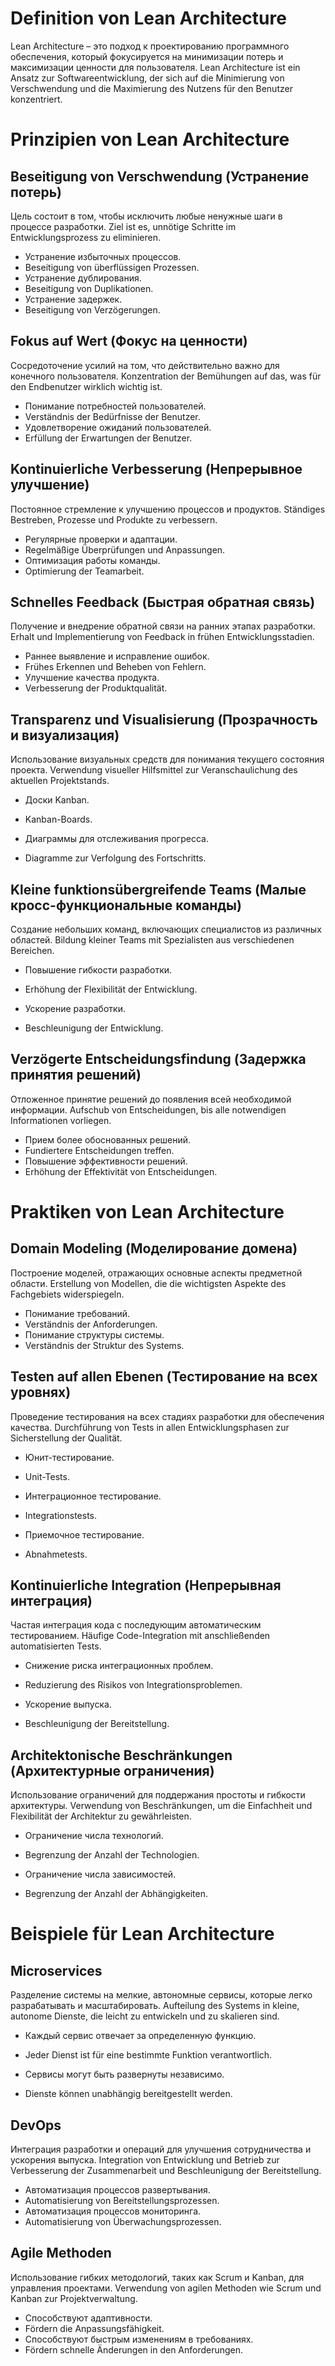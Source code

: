 

# Definition von Lean Architecture

Lean Architecture – это подход к проектированию программного обеспечения, который фокусируется на минимизации потерь и максимизации ценности для пользователя. 
Lean Architecture ist ein Ansatz zur Softwareentwicklung, der sich auf die Minimierung von Verschwendung und die Maximierung des Nutzens für den Benutzer konzentriert.

# Prinzipien von Lean Architecture

## Beseitigung von Verschwendung (Устранение потерь)

Цель состоит в том, чтобы исключить любые ненужные шаги в процессе разработки. 
Ziel ist es, unnötige Schritte im Entwicklungsprozess zu eliminieren.

- Устранение избыточных процессов.
- Beseitigung von überflüssigen Prozessen.
- Устранение дублирования.
- Beseitigung von Duplikationen.
- Устранение задержек.
- Beseitigung von Verzögerungen.


## Fokus auf Wert (Фокус на ценности)

Сосредоточение усилий на том, что действительно важно для конечного пользователя. 
Konzentration der Bemühungen auf das, was für den Endbenutzer wirklich wichtig ist.

- Понимание потребностей пользователей.
- Verständnis der Bedürfnisse der Benutzer.
- Удовлетворение ожиданий пользователей.
- Erfüllung der Erwartungen der Benutzer.


## Kontinuierliche Verbesserung (Непрерывное улучшение)

Постоянное стремление к улучшению процессов и продуктов. 
Ständiges Bestreben, Prozesse und Produkte zu verbessern.

- Регулярные проверки и адаптации.
- Regelmäßige Überprüfungen und Anpassungen.
- Оптимизация работы команды.
- Optimierung der Teamarbeit.


## Schnelles Feedback (Быстрая обратная связь)

Получение и внедрение обратной связи на ранних этапах разработки. 
Erhalt und Implementierung von Feedback in frühen Entwicklungsstadien.

- Раннее выявление и исправление ошибок.
- Frühes Erkennen und Beheben von Fehlern.
- Улучшение качества продукта.
- Verbesserung der Produktqualität.


## Transparenz und Visualisierung (Прозрачность и визуализация)

Использование визуальных средств для понимания текущего состояния проекта. 
Verwendung visueller Hilfsmittel zur Veranschaulichung des aktuellen Projektstands.

- Доски Kanban.
- Kanban-Boards.

- Диаграммы для отслеживания прогресса.
- Diagramme zur Verfolgung des Fortschritts.


## Kleine funktionsübergreifende Teams (Малые кросс-функциональные команды)

Создание небольших команд, включающих специалистов из различных областей. 
Bildung kleiner Teams mit Spezialisten aus verschiedenen Bereichen.

- Повышение гибкости разработки.
- Erhöhung der Flexibilität der Entwicklung.

- Ускорение разработки.
- Beschleunigung der Entwicklung.

## Verzögerte Entscheidungsfindung (Задержка принятия решений)

Отложенное принятие решений до появления всей необходимой информации. 
Aufschub von Entscheidungen, bis alle notwendigen Informationen vorliegen.

- Прием более обоснованных решений.
- Fundiertere Entscheidungen treffen.
- Повышение эффективности решений.
- Erhöhung der Effektivität von Entscheidungen.

# Praktiken von Lean Architecture

## Domain Modeling (Моделирование домена)

Построение моделей, отражающих основные аспекты предметной области. 
Erstellung von Modellen, die die wichtigsten Aspekte des Fachgebiets widerspiegeln.

- Понимание требований.
- Verständnis der Anforderungen.
- Понимание структуры системы.
- Verständnis der Struktur des Systems.

## Testen auf allen Ebenen (Тестирование на всех уровнях)

Проведение тестирования на всех стадиях разработки для обеспечения качества. 
Durchführung von Tests in allen Entwicklungsphasen zur Sicherstellung der Qualität.

- Юнит-тестирование.
- Unit-Tests.

- Интеграционное тестирование.
- Integrationstests.

- Приемочное тестирование.
- Abnahmetests.

## Kontinuierliche Integration (Непрерывная интеграция)

Частая интеграция кода с последующим автоматическим тестированием. Häufige Code-Integration mit anschließenden automatisierten Tests.

- Снижение риска интеграционных проблем.
- Reduzierung des Risikos von Integrationsproblemen.

- Ускорение выпуска.
- Beschleunigung der Bereitstellung.

## Architektonische Beschränkungen (Архитектурные ограничения)

Использование ограничений для поддержания простоты и гибкости архитектуры. 
Verwendung von Beschränkungen, um die Einfachheit und Flexibilität der Architektur zu gewährleisten.

- Ограничение числа технологий.
- Begrenzung der Anzahl der Technologien.

- Ограничение числа зависимостей.
- Begrenzung der Anzahl der Abhängigkeiten.

# Beispiele für Lean Architecture 

## Microservices

Разделение системы на мелкие, автономные сервисы, которые легко разрабатывать и масштабировать. 
Aufteilung des Systems in kleine, autonome Dienste, die leicht zu entwickeln und zu skalieren sind.

- Каждый сервис отвечает за определенную функцию.
- Jeder Dienst ist für eine bestimmte Funktion verantwortlich.

- Сервисы могут быть развернуты независимо.
- Dienste können unabhängig bereitgestellt werden.

## DevOps

Интеграция разработки и операций для улучшения сотрудничества и ускорения выпуска. 
Integration von Entwicklung und Betrieb zur Verbesserung der Zusammenarbeit und Beschleunigung der Bereitstellung.

- Автоматизация процессов развертывания.
- Automatisierung von Bereitstellungsprozessen.
- Автоматизация процессов мониторинга.
- Automatisierung von Überwachungsprozessen.

## Agile Methoden

Использование гибких методологий, таких как Scrum и Kanban, для управления проектами. 
Verwendung von agilen Methoden wie Scrum und Kanban zur Projektverwaltung.

- Способствуют адаптивности.
- Fördern die Anpassungsfähigkeit.
- Способствуют быстрым изменениям в требованиях.
- Fördern schnelle Änderungen in den Anforderungen.
